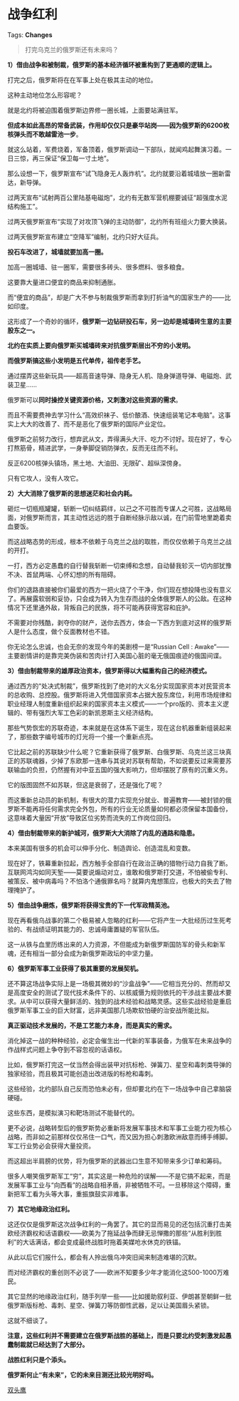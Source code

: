 # 战争红利

Tags: **Changes**

> 打完乌克兰的俄罗斯还有未来吗？



**1）借由战争和被制裁，俄罗斯的基本经济循环被重构到了更通顺的逻辑上。**

打完之后，俄罗斯将在在军事上处在极其主动的地位。

这种主动地位怎么形容呢？

就是北约将被迫围着俄罗斯边界修一圈长城，上面要站满驻军。

**但成本如此高昂的常备武装，作用却仅仅只是豪华站岗——因为俄罗斯的6200枚核弹头而不敢越雷池一步**。

就这么站着，军费烧着，军备顶着，俄罗斯调动一下部队，就闻鸡起舞演习着。一日三惊，再三保证“保卫每一寸土地”。

那么设想一下，俄罗斯宣布“试飞隐身无人轰炸机”。北约就要沿着城墙放一圈新雷达，新导弹。

过两天宣布“试射两百公里陆基电磁炮”，北约有无数军营机棚要诚征“超强度水泥结构施工”。

过两天俄罗斯宣布“实现了对攻顶飞弹的主动防御”，北约所有班组火力要大换装。

过两天俄罗斯宣布建立“空降军”编制，北约只好大征兵。

**投石车改进了，城墙就要加高一圈。**

加高一圈城墙、驻一圈军，需要很多砖头、很多燃料、很多粮食。

这要靠大量进口便宜的商品来抑制通胀。

而“便宜的商品”，却是广大不参与制裁俄罗斯而拿到打折油气的国家生产的——比如印度。

这形成了一个奇妙的循环，**俄罗斯一边钻研投石车，另一边却是城墙砖生意的主要股东之一。**

**北约在实质上要向俄罗斯买城墙砖来对抗俄罗斯层出不穷的小发明。**

**而俄罗斯搞这些小发明是五代单传，祖传老手艺。**

通过摆弄这些新玩具——超高音速导弹、隐身无人机、隐身弹道导弹、电磁炮、武装卫星……

俄罗斯可以**同时操控关键资源价格，又刺激对这些资源的需求**。

而且不需要费神去学习什么“高效织袜子、低价酿酒、快速组装笔记本电脑”。这事实上大大的改善了、而不是恶化了俄罗斯的国际产业定位。

俄罗斯之前努力改行，想弃武从文，弄得满头大汗、吃力不讨好。现在好了，专心打熬筋骨，精进武学，一身拳脚促销防弹衣，反而无往而不利。

反正6200核弹头镇场，黑土地、大油田、无限矿、超纵深傍身。

只有它攻人，没有人攻它。

**2）大大消除了俄罗斯的思想迷茫和社会内耗。**

砸烂一切瓶瓶罐罐，斩断一切纠结羁绊，以己之不可胜而专谋人之可胜，这战略局面，对俄罗斯而言，其主动性远远的胜于自断经脉示敌以诚，在门前雪地里跪着卖血要饭。

而这战略态势的形成，根本不依赖于乌克兰之战的取胜，而仅仅依赖于乌克兰之战的开打。

一打，西方必定愚蠢的自行替我斩断一切束缚和念想，自动替我轸灭一切内部犹豫不决、首鼠两端、心怀幻想的所有阻碍。

你们的退路直接被你们最爱的西方一把火烧了个干净，你们现在想投降也没有意义了。再展露软弱和妥协，只会成为转入为生存而战的全体俄罗斯人的公敌。在这种情况下还里通外敌，背叛自己的民族，将不可能再获得宽容和庇护。

不需要对你残酷，剥夺你的财产，送你去西方，体会一下西方到底对这样的俄罗斯人是什么态度，做个反面教材也不错。

你无论怎么忠诚，也会无奈的发现今年的美剧榜一是“Russian Cell : Awake”——主要剧情讲的是靠完美伪装和苦肉计打入美国心脏的毫无俄国痕迹的俄国间谍。

**3）借由制裁带来的雄厚政治资本，俄罗斯得以大幅重构自己的经济模式。**

通过西方的“处决式制裁”，俄罗斯找到了绝对的大义名分实现国家资本对民营资本的总收购、总控股。俄罗斯将进入凭借国家资本占据大股东席位，利用市场规律和职业经理人制度重新组织起来的国家资本主义模式——一个pro版的、资本主义逻辑的、带有强烈大军工色彩的新凯恩斯主义经济结构。

那些气势恢宏的苏联奇迹，本来就是在这体系下诞生，现在这台机器重新组装起来了，那些数字编号城市的灯光将一个接一个重新点亮。

它比起之前的苏联缺少什么呢？它重新获得了俄罗斯、白俄罗斯、乌克兰这三块真正的苏联魂器，少掉了东欧那一连串与其说对苏联有帮助，不如说要反过来需要苏联输血的负担，仍然握有对中亚五国的强大影响力，但却摆脱了原有的沉重义务。

它的版图固然不如苏联，但这是衰弱了，还是强化了呢？

而这重新总动员的新机制，有很大的潜力实现充分就业、普遍教育——被封锁的俄罗斯不能再将任何需求完全外包，所有的行业无论质量如何都必须保留本国备份，这意味着大量因“开放”导致区位劣势而流失的工作岗位回归。

**4）借由制裁带来的新护城河，俄罗斯大大消除了内乱的通路和隐患。**

本来美国有很多的机会可以伸手分化、制造舆论、创造混乱和变数。

现在好了，铁幕重新拉起，西方触手全部自行在政治正确的猎物行动力自我了断。互联网鸿沟如同天堑——莫要说煽动对立，谁敢和俄罗斯打交道，不怕被偷专利、被策反、被中病毒吗？不怕洛个通俄罪名吗？就算内鬼想策应，也极大的失去了物理掩护了。

**5）借由战争磨炼，俄罗斯将获得宝贵的下一代军政精英池。**

现在再看俄乌战事的第二个极易被人忽略的红利——它将产生一大批经历过生死考验的、有战绩证明其能力的、忠诚毋庸置疑的军官队伍。

这一从铁与血里历练出来的人力资源，不但能成为新俄罗斯国防军的骨头和新军魂，还有相当一部分会成为新俄罗斯政坛的中坚力量。

**6）俄罗斯军事工业获得了极其重要的发展契机。**

还不算这场战争实际上是一场极其微妙的“沙盒战争”——它相当充分的、然而却又是高度安全的测试了现代技术条件下的、以核威慑为规则依托的干涉战主要战术要求。从中可以获得大量鲜活的、独到的战术经验和战略灵感。这些实战经验是重启俄罗斯军事工业的巨大财富，远非美国那几场欺软怕硬的治安战所能比拟。

**真正驱动技术发展的，不是工艺能力本身，而是真实的需求。**

消化掉这一战的种种经验，必定会催生出一代新的军事装备，为俄军在未来战争的作战样式问题上争夺到不容忽视的话语权。

比如，俄罗斯打完这一仗当然会得出装甲对抗标枪、弹簧刀、星空和毒刺类导弹的独家经验，而且极其可能创造出改进版的标枪和毒刺。

这些经验，北约部队自己反而恐怕未必有，但却要北约在下一场战争中自己拿脑袋硬碰。

这些东西，是模拟演习和靶场测试不能替代的。

更不必说，战略转型后的俄罗斯势必重新将发展军事技术和军事工业能力视为核心战略，而非如之前那样仅仅吊住一口气，而又因为担心刺激欧洲敌意而缚手缚脚。军工行业势必会获得大量投资。

而这超出半肩膀的优势，将为俄罗斯的武器出口生意不知带来多少订单和筹码。

很多人嘲笑俄罗斯军工“穷”，其实这是一种危险的误解——不是它搞不起来，而是发展军事工业与“向西看”的战略自相矛盾，非被牺牲不可。一旦移除这个障碍，重新把军工看为头等大事，重振旗鼓实非难事。

**7）其它地缘政治红利。**

这还仅仅是俄罗斯这次战争红利的一角罢了。其它的显而易见的还包括沉重打击美欧经济霸权和话语霸权——欧美为了拖延战争而肆无忌惮撒的那些“从胜利到胜利”的大话满话，都会变成最终战胜时拖着美媒呛水休克的铁锚。

从此以后它们报什么，都会有人拎出俄乌冲突旧闻来制造难堪的沉默。

而对经济霸权的重创则不必说了——欧洲不知要多少年才能消化这500-1000万难民。

其它显然的地缘政治红利，随手列举一些——比如援助叙利亚、伊朗甚至朝鲜一批俄罗斯版标枪、毒刺、星空、弹簧刀等防御性武器，足以让美国眉头紧锁。

这就不细谈了。

  


**注意，这些红利并不需要建立在俄罗斯战胜的基础上，而是只要北约受刺激发起愚蠢制裁就已经达到了大部分。**

**战胜红利只是个添头。**

  


**俄罗斯何止“有未来”，它的未来目测还比较光明好吗。**

[双头鹰](https://zhuanlan.zhihu.com/p/488423249)

